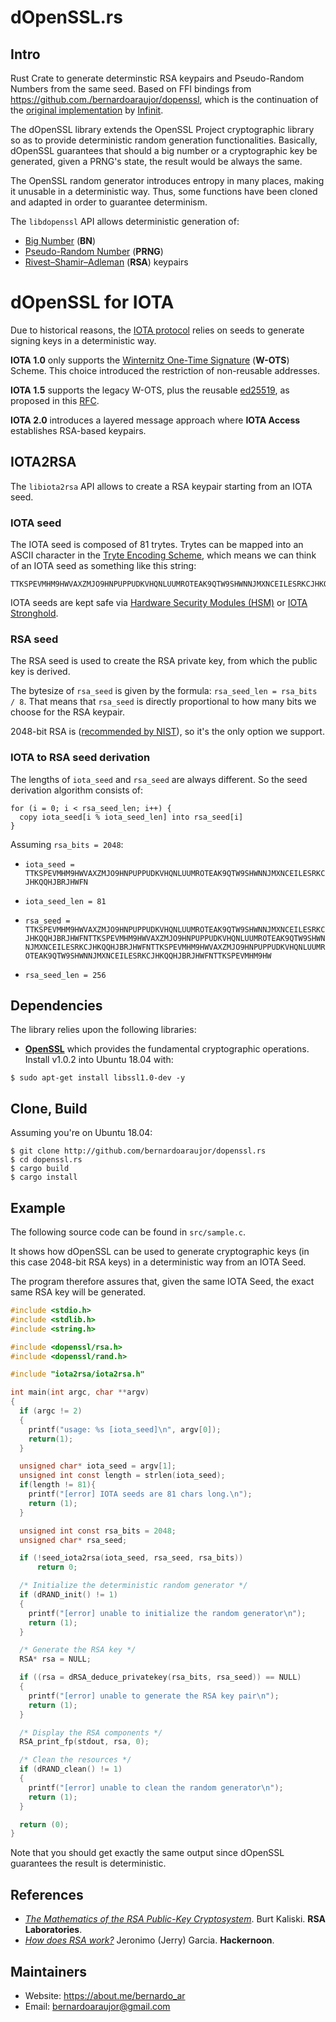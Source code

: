 # dOpenSSL.rs

## Intro

Rust Crate to generate determinstic RSA keypairs and Pseudo-Random Numbers from the same seed. Based on FFI bindings from https://github.com./bernardoaraujor/dopenssl, which is the continuation of the [original implementation](https://github.com/infinit/dopenssl) by [Infinit](https://infinit.sh/).

The dOpenSSL library extends the OpenSSL Project cryptographic library so as to provide deterministic random generation functionalities. Basically, dOpenSSL guarantees that should a big number or a cryptographic key be generated, given a PRNG's state, the result would be always the same.

The OpenSSL random generator introduces entropy in many places, making it unusable in a deterministic way. Thus, some functions have been cloned and adapted in order to guarantee determinism.

The `libdopenssl` API allows deterministic generation of:
- [Big Number](https://www.openssl.org/docs/man1.0.2/man3/bn.html) (**BN**)
- [Pseudo-Random Number](https://www.openssl.org/docs/man1.0.2/man3/rand.html) (**PRNG**)
- [Rivest–Shamir–Adleman](https://www.openssl.org/docs/man1.0.2/man1/openssl-rsa.html) (**RSA**) keypairs

# dOpenSSL for IOTA
Due to historical reasons, the [IOTA protocol](https://iota.org) relies on seeds to generate signing keys in a deterministic way.

**IOTA 1.0** only supports the [Winternitz One-Time Signature](https://eprint.iacr.org/2011/191.pdf) (**W-OTS**) Scheme. This choice introduced the restriction of non-reusable addresses.

**IOTA 1.5** supports the legacy W-OTS, plus the reusable [ed25519](https://eprint.iacr.org/2020/823.pdf), as proposed in this [RFC](https://github.com/Wollac/protocol-rfcs/blob/ed25519/text/0009-ed25519-signature-scheme/0009-ed25519-signature-scheme.md).

**IOTA 2.0** introduces a layered message approach where **IOTA Access** establishes RSA-based keypairs.

## IOTA2RSA

The `libiota2rsa` API allows to create a RSA keypair starting from an IOTA seed.

### IOTA seed
The IOTA seed is composed of 81 trytes. Trytes can be mapped into an ASCII character in the [Tryte Encoding Scheme](https://docs.iota.org/docs/getting-started/0.1/introduction/ternary), which means we can think of an IOTA seed as something like this string:

```
TTKSPEVMHM9HWVAXZMJO9HNPUPPUDKVHQNLUUMROTEAK9QTW9SHWNNJMXNCEILESRKCJHKQQHJBRJHWFN
```

IOTA seeds are kept safe via [Hardware Security Modules (HSM)](https://en.wikipedia.org/wiki/Hardware_security_module) or [IOTA Stronghold](https://github.com/iotaledger/stronghold.rs.git).

### RSA seed

The RSA seed is used to create the RSA private key, from which the public key is derived.

The bytesize of `rsa_seed` is given by the formula: `rsa_seed_len = rsa_bits / 8`. That means that `rsa_seed` is directly proportional to how many bits we choose for the RSA keypair.

2048-bit RSA is ([recommended by NIST](https://nvlpubs.nist.gov/nistpubs/SpecialPublications/NIST.SP.800-57Pt3r1.pdf)), so it's the only option we support.

### IOTA to RSA seed derivation

The lengths of `iota_seed` and `rsa_seed` are always different.
So the seed derivation algorithm consists of:
```
for (i = 0; i < rsa_seed_len; i++) {
  copy iota_seed[i % iota_seed_len] into rsa_seed[i]
}
```

Assuming `rsa_bits = 2048`:

- `iota_seed = TTKSPEVMHM9HWVAXZMJO9HNPUPPUDKVHQNLUUMROTEAK9QTW9SHWNNJMXNCEILESRKCJHKQQHJBRJHWFN`
- `iota_seed_len = 81`

- `rsa_seed = TTKSPEVMHM9HWVAXZMJO9HNPUPPUDKVHQNLUUMROTEAK9QTW9SHWNNJMXNCEILESRKCJHKQQHJBRJHWFNTTKSPEVMHM9HWVAXZMJO9HNPUPPUDKVHQNLUUMROTEAK9QTW9SHWNNJMXNCEILESRKCJHKQQHJBRJHWFNTTKSPEVMHM9HWVAXZMJO9HNPUPPUDKVHQNLUUMROTEAK9QTW9SHWNNJMXNCEILESRKCJHKQQHJBRJHWFNTTKSPEVMHM9HW`
- `rsa_seed_len = 256`

## Dependencies
The library relies upon the following libraries:

 * [**OpenSSL**](http://www.openssl.org) which provides the fundamental cryptographic operations. Install v1.0.2 into Ubuntu 18.04 with:

```
$ sudo apt-get install libssl1.0-dev -y
```

## Clone, Build
Assuming you're on Ubuntu 18.04:

```
$ git clone http://github.com/bernardoaraujor/dopenssl.rs
$ cd dopenssl.rs
$ cargo build
$ cargo install
```

## Example
The following source code can be found in `src/sample.c`.

It shows how dOpenSSL can be used to generate cryptographic keys (in this case 2048-bit RSA keys) in a deterministic way from an IOTA Seed.

The program therefore assures that, given the same IOTA Seed, the exact same RSA key will be generated.

```C
#include <stdio.h>
#include <stdlib.h>
#include <string.h>

#include <dopenssl/rsa.h>
#include <dopenssl/rand.h>

#include "iota2rsa/iota2rsa.h"

int main(int argc, char **argv)
{
  if (argc != 2)
  {
    printf("usage: %s [iota_seed]\n", argv[0]);
    return(1);
  }

  unsigned char* iota_seed = argv[1];
  unsigned int const length = strlen(iota_seed);
  if(length != 81){
    printf("[error] IOTA seeds are 81 chars long.\n");
    return (1);
  }

  unsigned int const rsa_bits = 2048;
  unsigned char* rsa_seed;

  if (!seed_iota2rsa(iota_seed, rsa_seed, rsa_bits))
      return 0;

  /* Initialize the deterministic random generator */
  if (dRAND_init() != 1)
  {
    printf("[error] unable to initialize the random generator\n");
    return (1);
  }

  /* Generate the RSA key */
  RSA* rsa = NULL;

  if ((rsa = dRSA_deduce_privatekey(rsa_bits, rsa_seed)) == NULL)
  {
    printf("[error] unable to generate the RSA key pair\n");
    return (1);
  }

  /* Display the RSA components */
  RSA_print_fp(stdout, rsa, 0);

  /* Clean the resources */
  if (dRAND_clean() != 1)
  {
    printf("[error] unable to clean the random generator\n");
    return (1);
  }

  return (0);
}
```

Note that you should get exactly the same output since dOpenSSL guarantees the result is deterministic.

## References
- [*The Mathematics of the RSA Public-Key Cryptosystem*](http://www.mathaware.org/mam/06/Kaliski.pdf). Burt Kaliski. **RSA Laboratories**.
- [*How does RSA work?*](https://hackernoon.com/how-does-rsa-work-f44918df914b) Jeronimo (Jerry) Garcia. **Hackernoon**.

## Maintainers
 * Website: https://about.me/bernardo_ar
 * Email: bernardoaraujor@gmail.com
